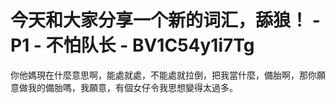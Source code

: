 # 今天和大家分享一个新的词汇，舔狼！ - P1 - 不怕队长 - BV1C54y1i7Tg

你他媽現在什麼意思啊，能處就處，不能處就拉倒，把我當什麼，備胎啊，那你願意做我的備胎嗎，我願意，有個女仔令我思想變得太過多。